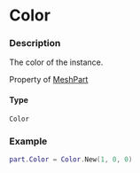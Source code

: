 # Color
### Description
The color of the instance.

Property of [MeshPart](/classes/MeshPart/)

#### Type
`Color`

### Example
```lua
part.Color = Color.New(1, 0, 0)
```
